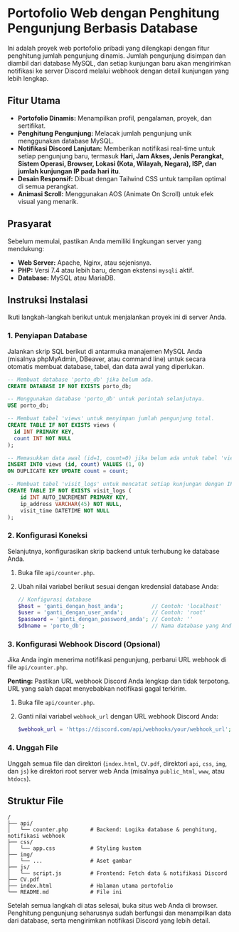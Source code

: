 # Portofolio Web dengan Penghitung Pengunjung Berbasis Database

Ini adalah proyek web portofolio pribadi yang dilengkapi dengan fitur penghitung jumlah pengunjung dinamis. Jumlah pengunjung disimpan dan diambil dari database MySQL, dan setiap kunjungan baru akan mengirimkan notifikasi ke server Discord melalui webhook dengan detail kunjungan yang lebih lengkap.

## Fitur Utama

-   **Portofolio Dinamis:** Menampilkan profil, pengalaman, proyek, dan sertifikat.
-   **Penghitung Pengunjung:** Melacak jumlah pengunjung unik menggunakan database MySQL.
-   **Notifikasi Discord Lanjutan:** Memberikan notifikasi real-time untuk setiap pengunjung baru, termasuk **Hari, Jam Akses, Jenis Perangkat, Sistem Operasi, Browser, Lokasi (Kota, Wilayah, Negara), ISP, dan jumlah kunjungan IP pada hari itu**.
-   **Desain Responsif:** Dibuat dengan Tailwind CSS untuk tampilan optimal di semua perangkat.
-   **Animasi Scroll:** Menggunakan AOS (Animate On Scroll) untuk efek visual yang menarik.

## Prasyarat

Sebelum memulai, pastikan Anda memiliki lingkungan server yang mendukung:

-   **Web Server:** Apache, Nginx, atau sejenisnya.
-   **PHP:** Versi 7.4 atau lebih baru, dengan ekstensi `mysqli` aktif.
-   **Database:** MySQL atau MariaDB.

## Instruksi Instalasi

Ikuti langkah-langkah berikut untuk menjalankan proyek ini di server Anda.

### 1. Penyiapan Database

Jalankan skrip SQL berikut di antarmuka manajemen MySQL Anda (misalnya phpMyAdmin, DBeaver, atau command line) untuk secara otomatis membuat database, tabel, dan data awal yang diperlukan.

```sql
-- Membuat database 'porto_db' jika belum ada.
CREATE DATABASE IF NOT EXISTS porto_db;

-- Menggunakan database 'porto_db' untuk perintah selanjutnya.
USE porto_db;

-- Membuat tabel 'views' untuk menyimpan jumlah pengunjung total.
CREATE TABLE IF NOT EXISTS views (
  id INT PRIMARY KEY,
  count INT NOT NULL
);

-- Memasukkan data awal (id=1, count=0) jika belum ada untuk tabel 'views'.
INSERT INTO views (id, count) VALUES (1, 0)
ON DUPLICATE KEY UPDATE count = count;

-- Membuat tabel 'visit_logs' untuk mencatat setiap kunjungan dengan IP dan waktu.
CREATE TABLE IF NOT EXISTS visit_logs (
    id INT AUTO_INCREMENT PRIMARY KEY,
    ip_address VARCHAR(45) NOT NULL,
    visit_time DATETIME NOT NULL
);
```

### 2. Konfigurasi Koneksi

Selanjutnya, konfigurasikan skrip backend untuk terhubung ke database Anda.

1.  Buka file `api/counter.php`.
2.  Ubah nilai variabel berikut sesuai dengan kredensial database Anda:

    ```php
    // Konfigurasi database
    $host = 'ganti_dengan_host_anda';         // Contoh: 'localhost'
    $user = 'ganti_dengan_user_anda';         // Contoh: 'root'
    $password = 'ganti_dengan_password_anda'; // Contoh: ''
    $dbname = 'porto_db';                     // Nama database yang Anda buat
    ```

### 3. Konfigurasi Webhook Discord (Opsional)

Jika Anda ingin menerima notifikasi pengunjung, perbarui URL webhook di file `api/counter.php`.

**Penting:** Pastikan URL webhook Discord Anda lengkap dan tidak terpotong. URL yang salah dapat menyebabkan notifikasi gagal terkirim.

1.  Buka file `api/counter.php`.
2.  Ganti nilai variabel `webhook_url` dengan URL webhook Discord Anda:

    ```php
    $webhook_url = 'https://discord.com/api/webhooks/your/webhook_url';
    ```

### 4. Unggah File

Unggah semua file dan direktori (`index.html`, `CV.pdf`, direktori `api`, `css`, `img`, dan `js`) ke direktori root server web Anda (misalnya `public_html`, `www`, atau `htdocs`).

## Struktur File

```
/
├── api/
│   └── counter.php       # Backend: Logika database & penghitung, notifikasi webhook
├── css/
│   └── app.css           # Styling kustom
├── img/
│   └── ...               # Aset gambar
├── js/
│   └── script.js         # Frontend: Fetch data & notifikasi Discord
├── CV.pdf
├── index.html            # Halaman utama portofolio
└── README.md             # File ini
```

Setelah semua langkah di atas selesai, buka situs web Anda di browser. Penghitung pengunjung seharusnya sudah berfungsi dan menampilkan data dari database, serta mengirimkan notifikasi Discord yang lebih detail.